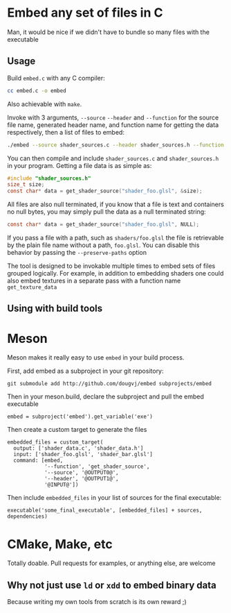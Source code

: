 # Embed any set of files in C

Man, it would be nice if we didn't have to bundle so many files with the
executable

## Usage

Build `embed.c` with any C compiler:

```bash
cc embed.c -o embed
```

Also achievable with `make`.

Invoke with 3 arguments, `--source` `--header` and `--function` for the source
file name, generated header name, and function name for getting the data
respectively, then a list of files to embed:

```bash
./embed --source shader_sources.c --header shader_sources.h --function get_shader_source shader_foo.glsl shader_bar.glsl
```

You can then compile and include `shader_sources.c` and `shader_sources.h` in
your program. Getting a file data is as simple as:

```c
#include "shader_sources.h"
size_t size;
const char* data = get_shader_source("shader_foo.glsl", &size);
```

All files are also null terminated, if you know that a file is text and
containers no null bytes, you may simply pull the data as a null terminated
string:

```c
const char* data = get_shader_source("shader_foo.glsl", NULL);
```

If you pass a file with a path, such as `shaders/foo.glsl` the file is
retrievable by the plain file name without a path, `foo.glsl`. You can disable
this behavior by passing the `--preserve-paths` option

The tool is designed to be invokable multiple times to embed sets of files
grouped logically. For example, in addition to embedding shaders one could also
embed textures in a separate pass with a function name `get_texture_data`

## Using with build tools

# Meson

Meson makes it really easy to use `embed` in your build process.

First, add embed as a subproject in your git repository:

`git submodule add http://github.com/dougvj/embed subprojects/embed`


Then in your meson.build, declare the subproject and pull the embed executable

```meson
embed = subproject('embed').get_variable('exe')
```

Then create a custom target to generate the files

```meson
embedded_files = custom_target(
  output: ['shader_data.c', 'shader_data.h']
  input: ['shader_foo.glsl', 'shader_bar.glsl']
  command: [embed,
            '--function', 'get_shader_source',
            '--source', '@OUTPUT0@',
            '--header', '@OUTPUT1@',
            '@INPUT@'])
```

Then include `embedded_files` in your list of sources for the final executable:

```
executable('some_final_executable', [embedded_files] + sources, dependencies)
```

# CMake, Make, etc

Totally doable. Pull requests for examples, or anything else, are welcome

## Why not just use `ld` or `xdd` to embed binary data

Because writing my own tools from scratch is its own reward ;)

